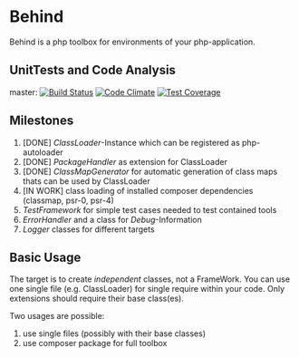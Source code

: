Behind
======

Behind is a php toolbox for environments of your php-application.

UnitTests and Code Analysis
---------------------------
master:
[![Build Status](https://travis-ci.org/glady/Behind.png?branch=master)](https://travis-ci.org/glady/Behind)
[![Code Climate](https://codeclimate.com/github/glady/Behind/badges/gpa.svg)](https://codeclimate.com/github/glady/Behind)
[![Test Coverage](https://codeclimate.com/github/glady/Behind/badges/coverage.svg)](https://codeclimate.com/github/glady/Behind)

Milestones
----------

1. [DONE] *ClassLoader*-Instance which can be registered as php-autoloader
2. [DONE] *PackageHandler* as extension for ClassLoader
3. [DONE] *ClassMapGenerator* for automatic generation of class maps thats can be used by ClassLoader
4. [IN WORK] class loading of installed composer dependencies (classmap, psr-0, psr-4)
5. *TestFramework* for simple test cases needed to test contained tools
6. *ErrorHandler* and a class for *Debug*-Information
6. *Logger* classes for different targets

Basic Usage
-----------

The target is to create *independent* classes, not a FrameWork. You can use one single file (e.g. ClassLoader) for single require within your code. Only extensions should require their base class(es).

Two usages are possible:

1. use single files (possibly with their base classes)
2. use composer package for full toolbox
